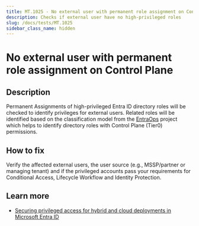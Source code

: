 ```yaml
---
title: MT.1025 - No external user with permanent role assignment on Control Plane
description: Checks if external user have no high-privileged roles
slug: /docs/tests/MT.1025
sidebar_class_name: hidden
---
```


# No external user with permanent role assignment on Control Plane

## Description

Permanent Assignments of high-privileged Entra ID directory roles will be checked to identify privileges for external users. Related roles will be identified based on the classification model from the [EntraOps](https://github.com/Cloud-Architekt/AzurePrivilegedIAM) project which helps to identify directory roles with Control Plane (Tier0) permissions.

## How to fix

Verify the affected external users, the user source (e.g., MSSP/partner or managing tenant) and if the privileged accounts pass your requirements for Conditional Access, Lifecycle Workflow and Identity Protection.

## Learn more
  - [Securing privileged access for hybrid and cloud deployments in Microsoft Entra ID](https://learn.microsoft.com/en-us/entra/identity/role-based-access-control/security-planning#ensure-separate-user-accounts-and-mail-forwarding-for-global-administrator-accounts)
